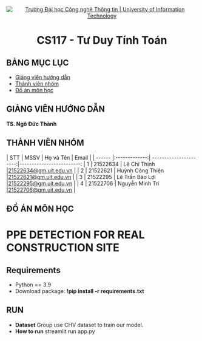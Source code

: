 <p align="center">
  <a href="https://www.uit.edu.vn/" title="Trường Đại học Công nghệ Thông tin" style="border: 5;">
    <img src="https://i.imgur.com/WmMnSRt.png" alt="Trường Đại học Công nghệ Thông tin | University of Information Technology">
  </a>
</p>

<!-- Title -->
<h1 align="center"><b>CS117 - Tư Duy Tính Toán</b></h1>



## BẢNG MỤC LỤC
* [ Giảng viên hướng dẫn](#giangvien)
* [ Thành viên nhóm](#thanhvien)
* [ Đồ án môn học](#doan)
## GIẢNG VIÊN HƯỚNG DẪN
<a name="giangvien"></a>
**TS. Ngô Đức Thành**

## THÀNH VIÊN NHÓM
<a name="thanhvien"></a>
| STT    | MSSV          | Họ và Tên               | Email                   |
| ------ |:-------------:| ----------------------:|-------------------------:
| 1      | 21522634      | Lê Chí Thịnh              |21522634@gm.uit.edu.vn  |
| 2      | 21522621      | Huỳnh Công Thiện          |21522621@gm.uit.edu.vn  |
| 3      | 21522295      | Lê Trần Bảo Lợi           |21522295@gm.uit.edu.vn  |
| 4      | 21522706      | Nguyễn Minh Trí           |21522706@gm.uit.edu.vn  |
## ĐỒ ÁN MÔN HỌC
<a name="doan"></a>
# PPE DETECTION FOR REAL CONSTRUCTION SITE
## Requirements
- Python == 3.9
- Download package: **!pip install -r requirements.txt**
## RUN
- **Dataset** Group use CHV dataset to train our model.
- **How to run** streamlit run app.py

